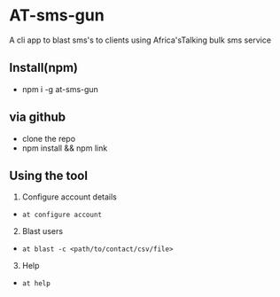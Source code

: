 # AT-sms-gun

A cli app to blast sms's to clients using Africa'sTalking bulk sms service

## Install(npm)

- npm i -g at-sms-gun

## via github

- clone the repo
- npm install && npm link

## Using the tool

1. Configure account details

- `at configure account`

2. Blast users

- `at blast -c <path/to/contact/csv/file>`

3. Help

- `at help`
